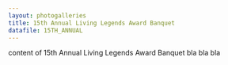 ```yaml
---
layout: photogalleries
title: 15th Annual Living Legends Award Banquet
datafile: 15TH_ANNUAL
---
```

content of 15th Annual Living Legends Award Banquet bla bla bla
